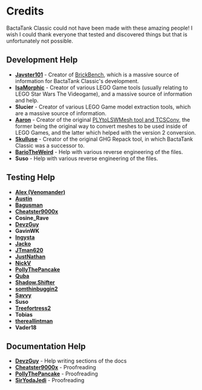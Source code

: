 # Credits
BactaTank Classic could not have been made with these amazing people! I wish I could thank everyone that tested and discovered things but that is unfortunately not possible.

## Development Help
- [**Javster101**](https://github.com/javster101) - Creator of [BrickBench](https://github.com/BrickBench/BrickBench), which is a massive source of information for BactaTank Classic's development.
- [**IsaMorphic**](https://github.com/IsaMorphic) - Creator of various LEGO Game tools (usually relating to LEGO Star Wars The Videogame), and a massive source of information and help.
- **Slucier** - Creator of various LEGO Game model extraction tools, which are a massive source of information.
- [**Aaron**](https://github.com/aaronlink127) - Creator of the original [PLYtoLSWMesh tool and TCSConv](https://github.com/aaronlink127/LEGOTTGamesProjects), the former being the original way to convert meshes to be used inside of LEGO Games, and the latter which helped with the version 2 conversion.
- [**Skulluse**](https://gamebanana.com/members/2001203) - Creator of the original GHG Repack tool, in which BactaTank Classic was a successor to.
- [**BarioTheWeird**](https://gamebanana.com/members/1980048) - Help with various reverse engineering of the files.
- **Suso** - Help with various reverse engineering of the files.

## Testing Help
- [**Alex (Venomander)**](https://gamebanana.com/members/2190525)
- [**Austin**](https://gamebanana.com/members/2178719)
- [**Bagusman**](https://gamebanana.com/members/2723692)
- [**Cheatster9000x**](https://gamebanana.com/members/1609018)
- **Cosine_Rave**
- [**DevzGuy**](https://github.com/brickmodding)
- **GavinWK**
- [**Ingysta**](https://gamebanana.com/members/1728415)
- [**Jacko**](https://gamebanana.com/members/1962013)
- [**JTman620**](https://gamebanana.com/members/1489636)
- [**JustNathan**](https://gamebanana.com/members/1896802)
- [**NickV**](https://gamebanana.com/members/2493029)
- [**PollyThePancake**](https://github.com/PollyThePancake)
- [**Quba**](https://gamebanana.com/members/2521657)
- [**Shadow.Shifter**](https://gamebanana.com/members/1945343)
- [**somthinbuggin2**](https://www.youtube.com/@krisdreemurra.k.a.somthinb4356/videos)
- [**Savvy**](https://gamebanana.com/members/2060873)
- **Suso**
- [**Treefortress2**](https://gamebanana.com/members/2612688)
- **Tobias**
- [**thereallintman**](https://gamebanana.com/members/1772509)
- **Vader18**

## Documentation Help
- [**DevzGuy**](https://github.com/brickmodding) - Help writing sections of the docs
- [**Cheatster9000x**](https://gamebanana.com/members/1609018) - Proofreading
- [**PollyThePancake**](https://github.com/PollyThePancake) - Proofreading
- [**SirYodaJedi**](https://github.com/SirYodaJedi) - Proofreading